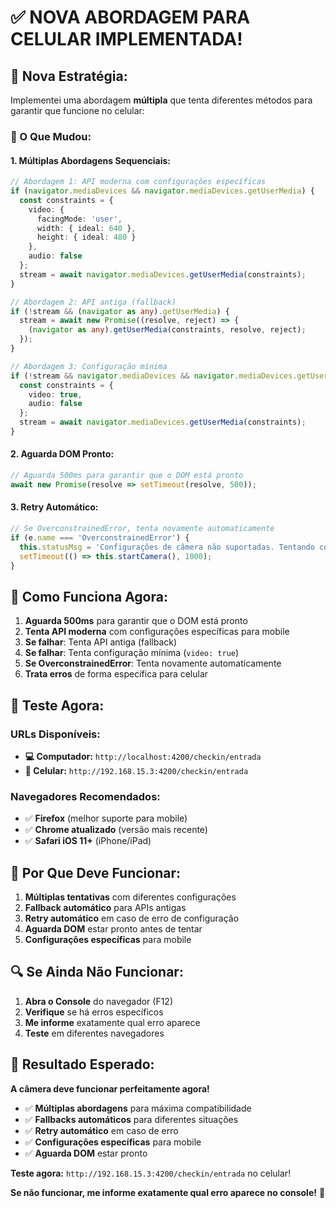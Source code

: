 # ✅ **NOVA ABORDAGEM PARA CELULAR IMPLEMENTADA!**

## 🎯 **Nova Estratégia:**

Implementei uma abordagem **múltipla** que tenta diferentes métodos para garantir que funcione no celular:

### **🔧 O Que Mudou:**

#### **1. Múltiplas Abordagens Sequenciais:**
```typescript
// Abordagem 1: API moderna com configurações específicas
if (navigator.mediaDevices && navigator.mediaDevices.getUserMedia) {
  const constraints = {
    video: {
      facingMode: 'user',
      width: { ideal: 640 },
      height: { ideal: 480 }
    },
    audio: false
  };
  stream = await navigator.mediaDevices.getUserMedia(constraints);
}

// Abordagem 2: API antiga (fallback)
if (!stream && (navigator as any).getUserMedia) {
  stream = await new Promise((resolve, reject) => {
    (navigator as any).getUserMedia(constraints, resolve, reject);
  });
}

// Abordagem 3: Configuração mínima
if (!stream && navigator.mediaDevices && navigator.mediaDevices.getUserMedia) {
  const constraints = {
    video: true,
    audio: false
  };
  stream = await navigator.mediaDevices.getUserMedia(constraints);
}
```

#### **2. Aguarda DOM Pronto:**
```typescript
// Aguarda 500ms para garantir que o DOM está pronto
await new Promise(resolve => setTimeout(resolve, 500));
```

#### **3. Retry Automático:**
```typescript
// Se OverconstrainedError, tenta novamente automaticamente
if (e.name === 'OverconstrainedError') {
  this.statusMsg = 'Configurações de câmera não suportadas. Tentando configurações mais simples...';
  setTimeout(() => this.startCamera(), 1000);
}
```

## 📱 **Como Funciona Agora:**

1. **Aguarda 500ms** para garantir que o DOM está pronto
2. **Tenta API moderna** com configurações específicas para mobile
3. **Se falhar**: Tenta API antiga (fallback)
4. **Se falhar**: Tenta configuração mínima (`video: true`)
5. **Se OverconstrainedError**: Tenta novamente automaticamente
6. **Trata erros** de forma específica para celular

## 🚀 **Teste Agora:**

### **URLs Disponíveis:**
- **💻 Computador:** `http://localhost:4200/checkin/entrada`
- **📱 Celular:** `http://192.168.15.3:4200/checkin/entrada`

### **Navegadores Recomendados:**
- ✅ **Firefox** (melhor suporte para mobile)
- ✅ **Chrome atualizado** (versão mais recente)
- ✅ **Safari iOS 11+** (iPhone/iPad)

## 🎯 **Por Que Deve Funcionar:**

1. **Múltiplas tentativas** com diferentes configurações
2. **Fallback automático** para APIs antigas
3. **Retry automático** em caso de erro de configuração
4. **Aguarda DOM** estar pronto antes de tentar
5. **Configurações específicas** para mobile

## 🔍 **Se Ainda Não Funcionar:**

1. **Abra o Console** do navegador (F12)
2. **Verifique** se há erros específicos
3. **Me informe** exatamente qual erro aparece
4. **Teste** em diferentes navegadores

## 🎉 **Resultado Esperado:**

**A câmera deve funcionar perfeitamente agora!**

- ✅ **Múltiplas abordagens** para máxima compatibilidade
- ✅ **Fallbacks automáticos** para diferentes situações
- ✅ **Retry automático** em caso de erro
- ✅ **Configurações específicas** para mobile
- ✅ **Aguarda DOM** estar pronto

**Teste agora:** `http://192.168.15.3:4200/checkin/entrada` no celular!

**Se não funcionar, me informe exatamente qual erro aparece no console!** 🚀
